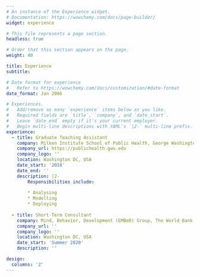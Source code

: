 ```yaml
---
# An instance of the Experience widget.
# Documentation: https://wowchemy.com/docs/page-builder/
widget: experience

# This file represents a page section.
headless: true

# Order that this section appears on the page.
weight: 40

title: Experience
subtitle:

# Date format for experience
#   Refer to https://wowchemy.com/docs/customization/#date-format
date_format: Jan 2006

# Experiences.
#   Add/remove as many `experience` items below as you like.
#   Required fields are `title`, `company`, and `date_start`.
#   Leave `date_end` empty if it's your current employer.
#   Begin multi-line descriptions with YAML's `|2-` multi-line prefix.
experience:
  - title: Graduate Teaching Assistant
    company: Milken Institute School of Public Health, George Washington University
    company_url: https://publichealth.gwu.edu
    company_logo: ''
    location: Washington DC, USA
    date_start: '2018'
    date_end: ''
    description: |2-
        Responsibilities include:
        
        * Analysing
        * Modelling
        * Deploying
        
  - title: Short-Term Consultant
    company: Mind, Behavior, Development (EMBeD) Group, The World Bank
    company_url: ''
    company_logo: ''
    location: Washington DC, USA
    date_start: 'Summer 2020'
    description: ''

design:
  columns: '2'
---
```

